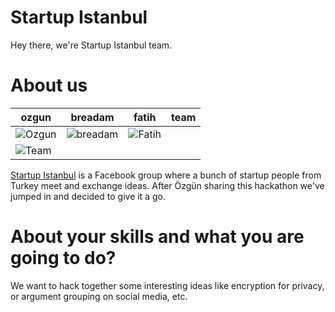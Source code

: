 Startup Istanbul
================

Hey there, we're Startup Istanbul team.


About us
===========================

| ozgun | breadam | fatih | team
|--- |--- |--- | --- 
| ![Ozgun](https://pbs.twimg.com/profile_images/1693608360/JOhMr4L3_400x400) |  ![breadam](https://pbs.twimg.com/profile_images/1288051551/breadamtweeter2_400x400.png) | ![Fatih](https://pbs.twimg.com/profile_images/1115680193/fmg2_400x400.jpg) |
![Team](http://i.imgur.com/VeDgoPF.jpg) |

<a href="https://www.facebook.com/groups/startupistanbul/" target="_blank">Startup Istanbul</a> is a Facebook group where a bunch of startup people from Turkey meet and exchange ideas. After Özgün sharing this hackathon we've jumped in and decided to give it a go. 

About your skills and what you are going to do?
=======
We want to hack together some interesting ideas like encryption for privacy, or argument grouping on social media, etc.
